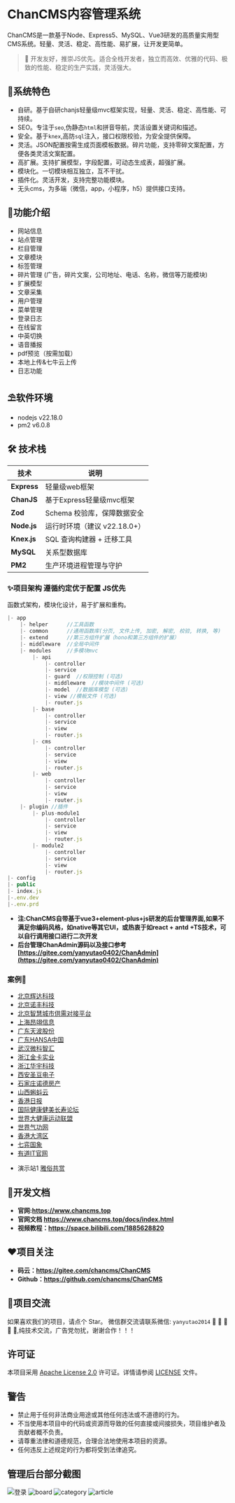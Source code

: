 # ChanCMS内容管理系统

ChanCMS是一款基于Node、Express5、MySQL、Vue3研发的高质量实用型CMS系统。轻量、灵活、稳定、高性能、易扩展，让开发更简单。

> 🌟 开发友好，推崇JS优先。适合全栈开发者，独立而高效、优雅的代码、极致的性能、稳定的生产实践，灵活强大。

## 🌈系统特色

* 自研。基于自研chanjs轻量级mvc框架实现，轻量、灵活、稳定、高性能、可持续。
* SEO。专注于`seo`,伪静态`html`和拼音导航，灵活设置关键词和描述。
* 安全。基于`knex`,高防`sql`注入，接口权限校验，为安全提供保障。
* 灵活。JSON配置按需生成页面模板数据。碎片功能，支持零碎文案配置，方便各类灵活文案配置。
* 高扩展。支持扩展模型，字段配置，可动态生成表，超强扩展。
* 模块化。一切模块相互独立，互不干扰。
* 插件化。灵活开发，支持完整功能模块。
* 无头cms，为多端（微信，app，小程序，h5）提供接口支持。

## 🚧功能介绍

* 网站信息
* 站点管理
* 栏目管理
* 文章模块
* 标签管理
* 碎片管理 (广告，碎片文案，公司地址、电话、名称，微信等万能模块)
* 扩展模型
* 文章采集
* 用户管理
* 菜单管理
* 登录日志
* 在线留言
* 中英切换
* 语音播报
* pdf预览（按需加载）
* 本地上传&七牛云上传
* 日志功能

## ⛱️软件环境

* nodejs v22.18.0
* pm2 v6.0.8

## 🛠 技术栈

| 技术 | 说明 |
|------|------|
| **Express** | 轻量级web框架  |
| **ChanJS**  | 基于Express轻量级mvc框架 |
| **Zod**     | Schema 校验库，保障数据安全 |
| **Node.js** | 运行时环境（建议 v22.18.0+） |
| **Knex.js** | SQL 查询构建器 + 迁移工具 |
| **MySQL**   | 关系型数据库 |
| **PM2**     | 生产环境进程管理与守护 |

### ✨项目架构 遵循约定优于配置 JS优先

函数式架构，模块化设计，易于扩展和重构。

```javascript
|- app
    |- helper      //工具函数
    |- common      //通用函数库(分页, 文件上传, 加密, 解密, 校验, 转换, 等)
    |- extend      //第三方组件扩展（hono和第三方组件的扩展）
    |- middleware  //全局中间件
    |- modules     //多模块mvc
        |- api 
            |- controller 
            |- service 
            |- guard  //权限控制 (可选) 
            |- middleware  //模块中间件 (可选)
            |- model  //数据库模型 (可选)
            |- view //模板文件 (可选)
            |- router.js 
        |- base 
            |- controller 
            |- service 
            |- view 
            |- router.js
        |- cms 
            |- controller 
            |- service 
            |- view 
            |- router.js
        |- web 
            |- controller 
            |- service 
            |- view 
            |- router.js
    |- plugin //插件
        |- plus-module1 
            |- controller 
            |- service 
            |- view 
            |- router.js 
        |- module2 
            |- controller 
            |- service 
            |- view 
            |- router.js
|- config 
|- public
|- index.js
|-.env.dev
|-.env.prd
```

* **注:ChanCMS自带基于vue3+element-plus+js研发的后台管理界面,如果不满足你编码风格，如native等其它UI，或热衷于如react + antd +TS技术，可以自行调用接口进行二次开发**
* **后台管理ChanAdmin源码以及接口参考 [https://gitee.com/yanyutao0402/ChanAdmin](https://gitee.com/yanyutao0402/ChanAdmin)**

### 案例🍅️

* [北京辉达科技](http://www.huidaep.com/ )
* [北京诺丰科技](http://www.novontrade.com/ )
* [北京智慧城市供需对接平台](https://gongxudj.com/#/headerNav/newHome)
* [上海昂翊信息](http://www.angyi-iot.com/)
* [广东天波股份](https://sec.telpo.cn/)
* [广东HANSA中国](http://www.hansa-asia.com/)
* [武汉微科智汇](http://www.whwkzh.cn/)
* [浙江金卡实业](http://zjjksy.com/)
* [浙江华宇科技](http://www.kinka.net.cn/)
* [西安圣豆电子](https://www.sundaytek.com/)
* [石家庄诺德房产](https://www.nuodefangchan.com/)
* [山西蝌蚪云](https://kd-yun.top/)
* [香港日报](http://www.hongkongdaily.net/)
* [国际健康健美长寿论坛](http://www.internationjms.cn/)
* [世界大健康运动联盟](http://www.worldhealthgames.com/)
* [世界气功网](http://www.shijieqigong.com/)
* [香港大湾区](https://hk.bossyun.com/)
* [七弈国象](https://doc.7yi.link/)
* [有道IT官网](http://www.wmjtyd.net/)
<!-- * [萌狮换电](http://www.51mshd.com/) -->
<!-- * [历史人物网](https://ancestries.cn/) -->
<!-- * [同宇宙官网](http://www.zdmedia.com.cn:81/) -->
<!-- * 十 [超前端](https://zoye.top/) -->

* 演示站1 [雅俗共赏](http://www.cqsmservices.cn/)

## 👵开发文档

* **官网:<https://www.chancms.top>**
* **官网文档 <https://www.chancms.top/docs/index.html>**
* **视频教程：<https://space.bilibili.com/1885628820>**

## ❤️项目关注

* **码云：<https://gitee.com/chancms/ChanCMS>**
* **Github：<https://github.com/chancms/ChanCMS>**

## 👴项目交流

 如果喜欢我们的项目，请点个 Star。
 微信群交流请联系微信: `yanyutao2014` 🧒 👧 👱 🧔 👴,纯技术交流，广告党勿扰，谢谢合作！！！

## 许可证

本项目采用 [Apache License 2.0](LICENSE) 许可证。详情请参阅 [LICENSE](LICENSE) 文件。

## 警告

* 禁止用于任何非法商业用途或其他任何违法或不道德的行为。
* 不当使用本项目中的代码或资源而导致的任何直接或间接损失，项目维护者及贡献者概不负责。
* 请尊重法律和道德规范，合理合法地使用本项目的资源。
* 任何违反上述规定的行为都将受到法律追究。

## 管理后台部分截图

![登录](https://pic.imgdb.cn/item/6749e83fd0e0a243d4db4f12.jpg)
![board](https://pic.imgdb.cn/item/6749e83fd0e0a243d4db4f11.jpg)
![category](https://pic.imgdb.cn/item/6749e83fd0e0a243d4db4f10.jpg)
![article](https://pic.imgdb.cn/item/6749e83fd0e0a243d4db4f13.jpg)
